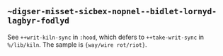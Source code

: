 ## `~digser-misset-sicbex-nopnel--bidlet-lornyd-lagbyr-fodlyd`
See `++writ-kiln-sync` in `:hood`, which defers to `++take-writ-sync` in `%/lib/kiln`. The sample is `{way/wire rot/riot}`.